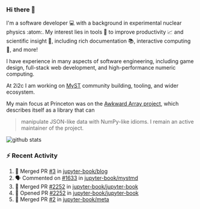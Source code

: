 ### Hi there 👋 

I'm a software developer 💻 with a background in experimental nuclear physics :atom:. My interest lies in tools :wrench: to improve productivity :chart_with_upwards_trend: and scientific insight :telescope:, including rich documentation 📚, interactive computing 🧮, and more! 

I have experience in many aspects of software engineering, including game design, full-stack web development, and high-performance numeric computing. 

At 2i2c I am working on [MyST](https://github.com/jupyter-book/mystmd) community building, tooling, and wider ecosystem. 

My main focus at Princeton was on the [Awkward Array project](awkward-array.org/), which describes itself as a library that can 
> manipulate JSON-like data with NumPy-like idioms. I remain an active maintainer of the project. 

![github stats](https://github-readme-stats.vercel.app/api?username=agoose77&show_icons=true&hide_rank=true&hide_title=true&bg_color=30,e76445,904e95&text_color=efe3ec&icon_color=efe3ec)
<!--
**agoose77/agoose77** is a ✨ _special_ ✨ repository because its `README.md` (this file) appears on your GitHub profile.

Here are some ideas to get you started:

- 🔭 I’m currently working on ...
- 🌱 I’m currently learning ...
- 👯 I’m looking to collaborate on ...
- 🤔 I’m looking for help with ...
- 💬 Ask me about ...
- 📫 How to reach me: ...
- 😄 Pronouns: ...
- ⚡ Fun fact: ...
-->

### :zap: Recent Activity

<!--START_SECTION:activity-->
1. 🎉 Merged PR [#3](https://github.com/jupyter-book/blog/pull/3) in [jupyter-book/blog](https://github.com/jupyter-book/blog)
2. 🗣 Commented on [#1633](https://github.com/jupyter-book/mystmd/issues/1633#issuecomment-2468852809) in [jupyter-book/mystmd](https://github.com/jupyter-book/mystmd)
3. 🎉 Merged PR [#2252](https://github.com/jupyter-book/jupyter-book/pull/2252) in [jupyter-book/jupyter-book](https://github.com/jupyter-book/jupyter-book)
4. 💪 Opened PR [#2252](https://github.com/jupyter-book/jupyter-book/pull/2252) in [jupyter-book/jupyter-book](https://github.com/jupyter-book/jupyter-book)
5. 🎉 Merged PR [#2](https://github.com/jupyter-book/meta/pull/2) in [jupyter-book/meta](https://github.com/jupyter-book/meta)
<!--END_SECTION:activity-->

